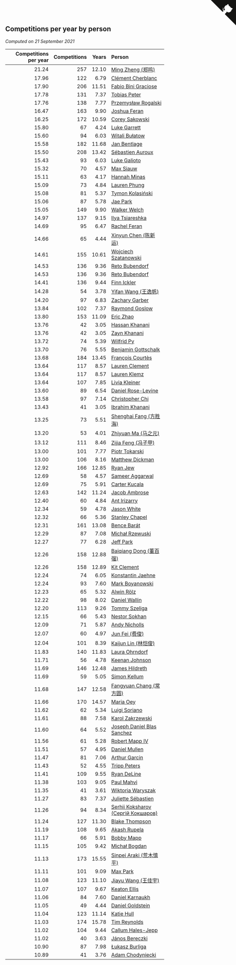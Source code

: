 ## Competitions per year by person

*Computed on 21 September 2021*

| Competitions per year | Competitions | Years | Person |
| ---: | ---: | ---: | :--- |
| 21.24 | 257 | 12.10 | [Ming Zheng (郑鸣)](https://www.worldcubeassociation.org/persons/2009ZHEN11) |
| 17.96 | 122 | 6.79 | [Clément Cherblanc](https://www.worldcubeassociation.org/persons/2014CHER05) |
| 17.90 | 206 | 11.51 | [Fabio Bini Graciose](https://www.worldcubeassociation.org/persons/2010GRAC02) |
| 17.78 | 131 | 7.37 | [Tobias Peter](https://www.worldcubeassociation.org/persons/2014PETE03) |
| 17.76 | 138 | 7.77 | [Przemysław Rogalski](https://www.worldcubeassociation.org/persons/2013ROGA02) |
| 16.47 | 163 | 9.90 | [Joshua Feran](https://www.worldcubeassociation.org/persons/2011FERA01) |
| 16.25 | 172 | 10.59 | [Corey Sakowski](https://www.worldcubeassociation.org/persons/2011SAKO01) |
| 15.80 | 67 | 4.24 | [Luke Garrett](https://www.worldcubeassociation.org/persons/2017GARR05) |
| 15.60 | 94 | 6.03 | [Witali Bułatow](https://www.worldcubeassociation.org/persons/2015BUAT01) |
| 15.58 | 182 | 11.68 | [Jan Bentlage](https://www.worldcubeassociation.org/persons/2010BENT01) |
| 15.50 | 208 | 13.42 | [Sébastien Auroux](https://www.worldcubeassociation.org/persons/2008AURO01) |
| 15.43 | 93 | 6.03 | [Luke Galioto](https://www.worldcubeassociation.org/persons/2015GALI02) |
| 15.32 | 70 | 4.57 | [Max Siauw](https://www.worldcubeassociation.org/persons/2017SIAU02) |
| 15.11 | 63 | 4.17 | [Hannah Minas](https://www.worldcubeassociation.org/persons/2017MINA04) |
| 15.09 | 73 | 4.84 | [Lauren Phung](https://www.worldcubeassociation.org/persons/2016PHUN02) |
| 15.08 | 81 | 5.37 | [Tymon Kolasiński](https://www.worldcubeassociation.org/persons/2016KOLA02) |
| 15.06 | 87 | 5.78 | [Jae Park](https://www.worldcubeassociation.org/persons/2015PARK24) |
| 15.05 | 149 | 9.90 | [Walker Welch](https://www.worldcubeassociation.org/persons/2011WELC01) |
| 14.97 | 137 | 9.15 | [Ilya Tsiareshka](https://www.worldcubeassociation.org/persons/2012TERE01) |
| 14.69 | 95 | 6.47 | [Rachel Feran](https://www.worldcubeassociation.org/persons/2015FERA01) |
| 14.66 | 65 | 4.44 | [Xinyun Chen (陈新运)](https://www.worldcubeassociation.org/persons/2017CHEN36) |
| 14.61 | 155 | 10.61 | [Wojciech Szatanowski](https://www.worldcubeassociation.org/persons/2011SZAT01) |
| 14.53 | 136 | 9.36 | [Reto Bubendorf](https://www.worldcubeassociation.org/persons/2012BUBE01) |
| 14.53 | 136 | 9.36 | [Reto Bubendorf](https://www.worldcubeassociation.org/persons/2012BUBE01) |
| 14.41 | 136 | 9.44 | [Finn Ickler](https://www.worldcubeassociation.org/persons/2012ICKL01) |
| 14.28 | 54 | 3.78 | [Yifan Wang (王逸帆)](https://www.worldcubeassociation.org/persons/2017WANY29) |
| 14.20 | 97 | 6.83 | [Zachary Garber](https://www.worldcubeassociation.org/persons/2014GARB01) |
| 13.84 | 102 | 7.37 | [Raymond Goslow](https://www.worldcubeassociation.org/persons/2014GOSL01) |
| 13.80 | 153 | 11.09 | [Eric Zhao](https://www.worldcubeassociation.org/persons/2010ZHAO19) |
| 13.76 | 42 | 3.05 | [Hassan Khanani](https://www.worldcubeassociation.org/persons/2018KHAN26) |
| 13.76 | 42 | 3.05 | [Zayn Khanani](https://www.worldcubeassociation.org/persons/2018KHAN28) |
| 13.72 | 74 | 5.39 | [Wilfrid Py](https://www.worldcubeassociation.org/persons/2016PYWI01) |
| 13.70 | 76 | 5.55 | [Benjamin Gottschalk](https://www.worldcubeassociation.org/persons/2016GOTT01) |
| 13.68 | 184 | 13.45 | [François Courtès](https://www.worldcubeassociation.org/persons/2008COUR01) |
| 13.64 | 117 | 8.57 | [Lauren Clement](https://www.worldcubeassociation.org/persons/2013KLEM01) |
| 13.64 | 117 | 8.57 | [Lauren Klemz](https://www.worldcubeassociation.org/persons/2013KLEM01) |
| 13.64 | 107 | 7.85 | [Livia Kleiner](https://www.worldcubeassociation.org/persons/2013KLEI03) |
| 13.60 | 89 | 6.54 | [Daniel Rose-Levine](https://www.worldcubeassociation.org/persons/2015ROSE01) |
| 13.58 | 97 | 7.14 | [Christopher Chi](https://www.worldcubeassociation.org/persons/2014CHIC01) |
| 13.43 | 41 | 3.05 | [Ibrahim Khanani](https://www.worldcubeassociation.org/persons/2018KHAN27) |
| 13.25 | 73 | 5.51 | [Shenghai Fang (方胜海)](https://www.worldcubeassociation.org/persons/2016FANG01) |
| 13.20 | 53 | 4.01 | [Zhiyuan Ma (马之元)](https://www.worldcubeassociation.org/persons/2017MAZH04) |
| 13.12 | 111 | 8.46 | [Zijia Feng (冯子甲)](https://www.worldcubeassociation.org/persons/2013FENG02) |
| 13.00 | 101 | 7.77 | [Piotr Tokarski](https://www.worldcubeassociation.org/persons/2013TOKA01) |
| 13.00 | 106 | 8.16 | [Matthew Dickman](https://www.worldcubeassociation.org/persons/2013DICK01) |
| 12.92 | 166 | 12.85 | [Ryan Jew](https://www.worldcubeassociation.org/persons/2008JEWR01) |
| 12.69 | 58 | 4.57 | [Sameer Aggarwal](https://www.worldcubeassociation.org/persons/2017AGGA01) |
| 12.69 | 75 | 5.91 | [Carter Kucala](https://www.worldcubeassociation.org/persons/2015KUCA01) |
| 12.63 | 142 | 11.24 | [Jacob Ambrose](https://www.worldcubeassociation.org/persons/2010AMBR01) |
| 12.40 | 60 | 4.84 | [Ant Irizarry](https://www.worldcubeassociation.org/persons/2016IRIZ02) |
| 12.34 | 59 | 4.78 | [Jason White](https://www.worldcubeassociation.org/persons/2016WHIT16) |
| 12.32 | 66 | 5.36 | [Stanley Chapel](https://www.worldcubeassociation.org/persons/2016CHAP04) |
| 12.31 | 161 | 13.08 | [Bence Barát](https://www.worldcubeassociation.org/persons/2008BARA01) |
| 12.29 | 87 | 7.08 | [Michał Rzewuski](https://www.worldcubeassociation.org/persons/2014RZEW01) |
| 12.27 | 77 | 6.28 | [Jeff Park](https://www.worldcubeassociation.org/persons/2015PARK08) |
| 12.26 | 158 | 12.88 | [Baiqiang Dong (董百强)](https://www.worldcubeassociation.org/persons/2008DONG06) |
| 12.26 | 158 | 12.89 | [Kit Clement](https://www.worldcubeassociation.org/persons/2008CLEM01) |
| 12.24 | 74 | 6.05 | [Konstantin Jaehne](https://www.worldcubeassociation.org/persons/2015JAEH01) |
| 12.24 | 93 | 7.60 | [Mark Boyanowski](https://www.worldcubeassociation.org/persons/2014BOYA01) |
| 12.23 | 65 | 5.32 | [Alwin Rölz](https://www.worldcubeassociation.org/persons/2016ROLZ01) |
| 12.22 | 98 | 8.02 | [Daniel Wallin](https://www.worldcubeassociation.org/persons/2013WALL03) |
| 12.20 | 113 | 9.26 | [Tommy Szeliga](https://www.worldcubeassociation.org/persons/2012SZEL01) |
| 12.15 | 66 | 5.43 | [Nestor Sokhan](https://www.worldcubeassociation.org/persons/2016SOKH01) |
| 12.09 | 71 | 5.87 | [Andy Nicholls](https://www.worldcubeassociation.org/persons/2015NICH04) |
| 12.07 | 60 | 4.97 | [Jun Fei (费俊)](https://www.worldcubeassociation.org/persons/2016FEIJ02) |
| 12.04 | 101 | 8.39 | [Kaijun Lin (林恺俊)](https://www.worldcubeassociation.org/persons/2013LINK01) |
| 11.83 | 140 | 11.83 | [Laura Ohrndorf](https://www.worldcubeassociation.org/persons/2009OHRN01) |
| 11.71 | 56 | 4.78 | [Keenan Johnson](https://www.worldcubeassociation.org/persons/2016JOHN30) |
| 11.69 | 146 | 12.48 | [James Hildreth](https://www.worldcubeassociation.org/persons/2009HILD01) |
| 11.69 | 59 | 5.05 | [Simon Kellum](https://www.worldcubeassociation.org/persons/2016KELL12) |
| 11.68 | 147 | 12.58 | [Fangyuan Chang (常方圆)](https://www.worldcubeassociation.org/persons/2009CHAN04) |
| 11.66 | 170 | 14.57 | [Maria Oey](https://www.worldcubeassociation.org/persons/2007OEYM01) |
| 11.62 | 62 | 5.34 | [Luigi Soriano](https://www.worldcubeassociation.org/persons/2016SORI04) |
| 11.61 | 88 | 7.58 | [Karol Zakrzewski](https://www.worldcubeassociation.org/persons/2014ZAKR01) |
| 11.60 | 64 | 5.52 | [Joseph Daniel Blas Sanchez](https://www.worldcubeassociation.org/persons/2016SANC08) |
| 11.56 | 61 | 5.28 | [Robert Mapp IV](https://www.worldcubeassociation.org/persons/2016IVRO01) |
| 11.51 | 57 | 4.95 | [Daniel Mullen](https://www.worldcubeassociation.org/persons/2016MULL04) |
| 11.47 | 81 | 7.06 | [Arthur Garcin](https://www.worldcubeassociation.org/persons/2014GARC27) |
| 11.43 | 52 | 4.55 | [Tripp Peters](https://www.worldcubeassociation.org/persons/2017PETE04) |
| 11.41 | 109 | 9.55 | [Ryan DeLine](https://www.worldcubeassociation.org/persons/2012DELI01) |
| 11.38 | 103 | 9.05 | [Paul Mahvi](https://www.worldcubeassociation.org/persons/2012MAHV01) |
| 11.35 | 41 | 3.61 | [Wiktoria Waryszak](https://www.worldcubeassociation.org/persons/2018WARY01) |
| 11.27 | 83 | 7.37 | [Juliette Sébastien](https://www.worldcubeassociation.org/persons/2014SEBA01) |
| 11.26 | 94 | 8.34 | [Serhii Koksharov (Сергій Кокшаров)](https://www.worldcubeassociation.org/persons/2013KOKS01) |
| 11.24 | 127 | 11.30 | [Blake Thompson](https://www.worldcubeassociation.org/persons/2010THOM03) |
| 11.19 | 108 | 9.65 | [Akash Rupela](https://www.worldcubeassociation.org/persons/2012RUPE01) |
| 11.17 | 66 | 5.91 | [Bobby Mapp](https://www.worldcubeassociation.org/persons/2015MAPP01) |
| 11.15 | 105 | 9.42 | [Michał Bogdan](https://www.worldcubeassociation.org/persons/2012BOGD01) |
| 11.13 | 173 | 15.55 | [Sinpei Araki (荒木慎平)](https://www.worldcubeassociation.org/persons/2006ARAK01) |
| 11.11 | 101 | 9.09 | [Max Park](https://www.worldcubeassociation.org/persons/2012PARK03) |
| 11.08 | 123 | 11.10 | [Jiayu Wang (王佳宇)](https://www.worldcubeassociation.org/persons/2010WANG53) |
| 11.07 | 107 | 9.67 | [Keaton Ellis](https://www.worldcubeassociation.org/persons/2012ELLI01) |
| 11.06 | 84 | 7.60 | [Daniel Karnaukh](https://www.worldcubeassociation.org/persons/2014KARN02) |
| 11.05 | 49 | 4.44 | [Daniel Goldstein](https://www.worldcubeassociation.org/persons/2017GOLD01) |
| 11.04 | 123 | 11.14 | [Katie Hull](https://www.worldcubeassociation.org/persons/2010HULL01) |
| 11.03 | 174 | 15.78 | [Tim Reynolds](https://www.worldcubeassociation.org/persons/2005REYN01) |
| 11.02 | 104 | 9.44 | [Callum Hales-Jepp](https://www.worldcubeassociation.org/persons/2012HALE01) |
| 11.02 | 40 | 3.63 | [János Bereczki](https://www.worldcubeassociation.org/persons/2018BERE01) |
| 10.90 | 87 | 7.98 | [Łukasz Burliga](https://www.worldcubeassociation.org/persons/2013BURL01) |
| 10.89 | 41 | 3.76 | [Adam Chodyniecki](https://www.worldcubeassociation.org/persons/2017CHOD02) |


<a href="https://github.com/jonatanklosko/wca_statistics" class="github-corner" aria-label="View source on Github"><svg width="80" height="80" viewBox="0 0 250 250" style="fill:#151513; color:#fff; position: absolute; top: 0; border: 0; right: 0;" aria-hidden="true"><path d="M0,0 L115,115 L130,115 L142,142 L250,250 L250,0 Z"></path><path d="M128.3,109.0 C113.8,99.7 119.0,89.6 119.0,89.6 C122.0,82.7 120.5,78.6 120.5,78.6 C119.2,72.0 123.4,76.3 123.4,76.3 C127.3,80.9 125.5,87.3 125.5,87.3 C122.9,97.6 130.6,101.9 134.4,103.2" fill="currentColor" style="transform-origin: 130px 106px;" class="octo-arm"></path><path d="M115.0,115.0 C114.9,115.1 118.7,116.5 119.8,115.4 L133.7,101.6 C136.9,99.2 139.9,98.4 142.2,98.6 C133.8,88.0 127.5,74.4 143.8,58.0 C148.5,53.4 154.0,51.2 159.7,51.0 C160.3,49.4 163.2,43.6 171.4,40.1 C171.4,40.1 176.1,42.5 178.8,56.2 C183.1,58.6 187.2,61.8 190.9,65.4 C194.5,69.0 197.7,73.2 200.1,77.6 C213.8,80.2 216.3,84.9 216.3,84.9 C212.7,93.1 206.9,96.0 205.4,96.6 C205.1,102.4 203.0,107.8 198.3,112.5 C181.9,128.9 168.3,122.5 157.7,114.1 C157.9,116.9 156.7,120.9 152.7,124.9 L141.0,136.5 C139.8,137.7 141.6,141.9 141.8,141.8 Z" fill="currentColor" class="octo-body"></path></svg></a><style>.github-corner:hover .octo-arm{animation:octocat-wave 560ms ease-in-out}@keyframes octocat-wave{0%,100%{transform:rotate(0)}20%,60%{transform:rotate(-25deg)}40%,80%{transform:rotate(10deg)}}@media (max-width:500px){.github-corner:hover .octo-arm{animation:none}.github-corner .octo-arm{animation:octocat-wave 560ms ease-in-out}}</style>
